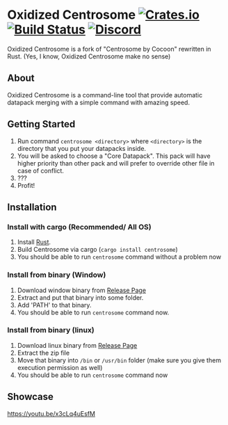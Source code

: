 # Oxidized Centrosome [![Crates.io](https://img.shields.io/crates/v/centrosome?logo=Centrosome)](https://crates.io/crates/centrosome) [![Build Status](https://travis-ci.com/oOBoomberOo/Centrosome.svg?branch=master)](https://travis-ci.com/oOBoomberOo/Centrosome) [![Discord](https://img.shields.io/discord/428791010244558850?color=blue&label=Discord&logo=discord)](https://discord.gg/56ySADc)
Oxidized Centrosome is a fork of "Centrosome by Cocoon" rewritten in Rust. (Yes, I know, Oxidized Centrosome make no sense)

## About
Oxidized Centrosome is a command-line tool that provide automatic datapack merging with a simple command with amazing speed.

## Getting Started
1) Run command `centrosome <directory>` where `<directory>` is the directory that you put your datapacks inside.
2) You will be asked to choose a "Core Datapack". This pack will have higher priority than other pack and will prefer to override other file in case of conflict.
3) ???
4) Profit!

## Installation
### Install with cargo (Recommended/ All OS)
1) Install [Rust](https://www.rust-lang.org/tools/install).
2) Build Centrosome via cargo (`cargo install centrosome`)
3) You should be able to run `centrosome` command without a problem now

### Install from binary (Window)
1) Download window binary from [Release Page](https://github.com/oOBoomberOo/Centrosome/releases)
2) Extract and put that binary into some folder.
3) Add 'PATH' to that binary.
4) You should be able to run `centrosome` command now.

### Install from binary (linux)
1) Download linux binary from [Release Page](https://github.com/oOBoomberOo/Centrosome/releases)
2) Extract the zip file
3) Move that binary into `/bin` or `/usr/bin` folder (make sure you give them execution permission as well)
4) You should be able to run `centrosome` command now

## Showcase
https://youtu.be/x3cLq4uEsfM
